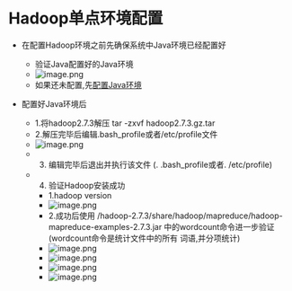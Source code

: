 # Hadoop单点环境配置
- 在配置Hadoop环境之前先确保系统中Java环境已经配置好
	- 验证Java配置好的Java环境
	- ![image.png](https://upload-images.jianshu.io/upload_images/14498135-5624ff1b2dfd1e51.png?imageMogr2/auto-orient/strip%7CimageView2/2/w/1240)
	- 如果还未配置,先[配置Java环境](https://0libingyang0.github.io/Environment/Java)
- 配置好Java环境后
	- 1.将hadoop2.7.3解压 tar -zxvf hadoop2.7.3.gz.tar
	- 2.解压完毕后编辑.bash_profile或者/etc/profile文件
	
	* ![image.png](https://upload-images.jianshu.io/upload_images/14498135-f7ed921df927664f.png?imageMogr2/auto-orient/strip%7CimageView2/2/w/1240)
	- 3. 编辑完毕后退出并执行该文件 (. .bash_profile或者. /etc/profile)
	- 4. 验证Hadoop安装成功
		- 1.hadoop version
		* ![image.png](https://upload-images.jianshu.io/upload_images/14498135-fe5b6f96f961e88f.png?imageMogr2/auto-orient/strip%7CimageView2/2/w/1240)
		- 2.成功后使用 /hadoop-2.7.3/share/hadoop/mapreduce/hadoop-mapreduce-examples-2.7.3.jar 中的wordcount命令进一步验证(wordcount命令是统计文件中的所有
		词语,并分项统计)
		* ![image.png](https://upload-images.jianshu.io/upload_images/14498135-507cf685e5b0be2e.png?imageMogr2/auto-orient/strip%7CimageView2/2/w/1240)
		* ![image.png](https://upload-images.jianshu.io/upload_images/14498135-b8d21dfc884f534e.png?imageMogr2/auto-orient/strip%7CimageView2/2/w/1240)
		* ![image.png](https://upload-images.jianshu.io/upload_images/14498135-1e858515d16ed507.png?imageMogr2/auto-orient/strip%7CimageView2/2/w/1240)
		* ![image.png](https://upload-images.jianshu.io/upload_images/14498135-97da3f98dbf48206.png?imageMogr2/auto-orient/strip%7CimageView2/2/w/1240)
		